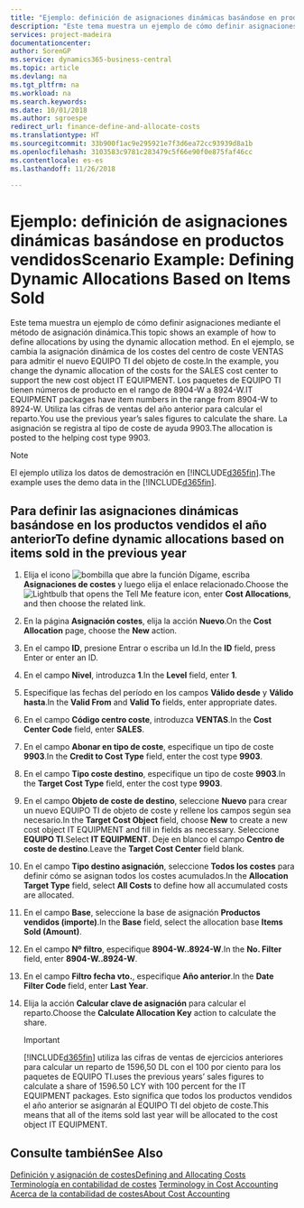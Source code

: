 ```yaml
---
title: "Ejemplo: definición de asignaciones dinámicas basándose en productos vendidos | Documentos de Microsoft"
description: "Este tema muestra un ejemplo de cómo definir asignaciones mediante el método de asignación dinámica."
services: project-madeira
documentationcenter: 
author: SorenGP
ms.service: dynamics365-business-central
ms.topic: article
ms.devlang: na
ms.tgt_pltfrm: na
ms.workload: na
ms.search.keywords: 
ms.date: 10/01/2018
ms.author: sgroespe
redirect_url: finance-define-and-allocate-costs
ms.translationtype: HT
ms.sourcegitcommit: 33b900f1ac9e295921e7f3d6ea72cc93939d8a1b
ms.openlocfilehash: 3103583c9781c283479c5f66e90f0e875faf46cc
ms.contentlocale: es-es
ms.lasthandoff: 11/26/2018

---
```

# <a name="scenario-example-defining-dynamic-allocations-based-on-items-sold"></a><span data-ttu-id="51caf-103">Ejemplo: definición de asignaciones dinámicas basándose en productos vendidos</span><span class="sxs-lookup"><span data-stu-id="51caf-103">Scenario Example: Defining Dynamic Allocations Based on Items Sold</span></span>
<span data-ttu-id="51caf-104">Este tema muestra un ejemplo de cómo definir asignaciones mediante el método de asignación dinámica.</span><span class="sxs-lookup"><span data-stu-id="51caf-104">This topic shows an example of how to define allocations by using the dynamic allocation method.</span></span> <span data-ttu-id="51caf-105">En el ejemplo, se cambia la asignación dinámica de los costes del centro de coste VENTAS para admitir el nuevo EQUIPO TI del objeto de coste.</span><span class="sxs-lookup"><span data-stu-id="51caf-105">In the example, you change the dynamic allocation of the costs for the SALES cost center to support the new cost object IT EQUIPMENT.</span></span> <span data-ttu-id="51caf-106">Los paquetes de EQUIPO TI tienen números de producto en el rango de 8904-W a 8924-W.</span><span class="sxs-lookup"><span data-stu-id="51caf-106">IT EQUIPMENT packages have item numbers in the range from 8904-W to 8924-W.</span></span> <span data-ttu-id="51caf-107">Utiliza las cifras de ventas del año anterior para calcular el reparto.</span><span class="sxs-lookup"><span data-stu-id="51caf-107">You use the previous year’s sales figures to calculate the share.</span></span> <span data-ttu-id="51caf-108">La asignación se registra al tipo de coste de ayuda 9903.</span><span class="sxs-lookup"><span data-stu-id="51caf-108">The allocation is posted to the helping cost type 9903.</span></span>  

> [!NOTE]  
>  <span data-ttu-id="51caf-109">El ejemplo utiliza los datos de demostración en [!INCLUDE[d365fin](includes/d365fin_md.md)].</span><span class="sxs-lookup"><span data-stu-id="51caf-109">The example uses the demo data in the [!INCLUDE[d365fin](includes/d365fin_md.md)].</span></span>  

## <a name="to-define-dynamic-allocations-based-on-items-sold-in-the-previous-year"></a><span data-ttu-id="51caf-110">Para definir las asignaciones dinámicas basándose en los productos vendidos el año anterior</span><span class="sxs-lookup"><span data-stu-id="51caf-110">To define dynamic allocations based on items sold in the previous year</span></span>  

1.  <span data-ttu-id="51caf-111">Elija el icono ![bombilla que abre la función Dígame](media/ui-search/search_small.png "Dígame que desea hacer"), escriba **Asignaciones de costes** y luego elija el enlace relacionado.</span><span class="sxs-lookup"><span data-stu-id="51caf-111">Choose the ![Lightbulb that opens the Tell Me feature](media/ui-search/search_small.png "Tell me what you want to do") icon, enter **Cost Allocations**, and then choose the related link.</span></span>  
2.  <span data-ttu-id="51caf-112">En la página **Asignación costes**, elija la acción **Nuevo**.</span><span class="sxs-lookup"><span data-stu-id="51caf-112">On the **Cost Allocation** page, choose the **New** action.</span></span>  
3.  <span data-ttu-id="51caf-113">En el campo **ID**, presione Entrar o escriba un Id.</span><span class="sxs-lookup"><span data-stu-id="51caf-113">In the **ID** field, press Enter or enter an ID.</span></span>  
4.  <span data-ttu-id="51caf-114">En el campo **Nivel**, introduzca **1**.</span><span class="sxs-lookup"><span data-stu-id="51caf-114">In the **Level** field, enter **1**.</span></span>  
5.  <span data-ttu-id="51caf-115">Especifique las fechas del período en los campos **Válido desde** y **Válido hasta**.</span><span class="sxs-lookup"><span data-stu-id="51caf-115">In the **Valid From** and **Valid To** fields, enter appropriate dates.</span></span>  
6.  <span data-ttu-id="51caf-116">En el campo **Código centro coste**, introduzca **VENTAS**.</span><span class="sxs-lookup"><span data-stu-id="51caf-116">In the **Cost Center Code** field, enter **SALES**.</span></span>  
7.  <span data-ttu-id="51caf-117">En el campo **Abonar en tipo de coste**, especifique un tipo de coste **9903**.</span><span class="sxs-lookup"><span data-stu-id="51caf-117">In the **Credit to Cost Type** field, enter the cost type **9903**.</span></span>  
8.  <span data-ttu-id="51caf-118">En el campo **Tipo coste destino**, especifique un tipo de coste **9903**.</span><span class="sxs-lookup"><span data-stu-id="51caf-118">In the **Target Cost Type** field, enter the cost type **9903**.</span></span>  
9. <span data-ttu-id="51caf-119">En el campo **Objeto de coste de destino**, seleccione **Nuevo** para crear un nuevo EQUIPO TI de objeto de coste y rellene los campos según sea necesario.</span><span class="sxs-lookup"><span data-stu-id="51caf-119">In the **Target Cost Object** field, choose **New** to create a new cost object IT EQUIPMENT and fill in fields as necessary.</span></span> <span data-ttu-id="51caf-120">Seleccione **EQUIPO TI**.</span><span class="sxs-lookup"><span data-stu-id="51caf-120">Select **IT EQUIPMENT**.</span></span> <span data-ttu-id="51caf-121">Deje en blanco el campo **Centro de coste de destino**.</span><span class="sxs-lookup"><span data-stu-id="51caf-121">Leave the **Target Cost Center** field blank.</span></span>  
10. <span data-ttu-id="51caf-122">En el campo **Tipo destino asignación**, seleccione **Todos los costes** para definir cómo se asignan todos los costes acumulados.</span><span class="sxs-lookup"><span data-stu-id="51caf-122">In the **Allocation Target Type** field, select **All Costs** to define how all accumulated costs are allocated.</span></span>  
11. <span data-ttu-id="51caf-123">En el campo **Base**, seleccione la base de asignación **Productos vendidos (importe)**.</span><span class="sxs-lookup"><span data-stu-id="51caf-123">In the **Base** field, select the allocation base **Items Sold (Amount)**.</span></span>  
12. <span data-ttu-id="51caf-124">En el campo **Nº filtro**, especifique **8904-W..8924-W**.</span><span class="sxs-lookup"><span data-stu-id="51caf-124">In the **No. Filter** field, enter **8904-W..8924-W**.</span></span>  
13. <span data-ttu-id="51caf-125">En el campo **Filtro fecha vto.**, especifique **Año anterior**.</span><span class="sxs-lookup"><span data-stu-id="51caf-125">In the **Date Filter Code** field, enter **Last Year**.</span></span>  
14. <span data-ttu-id="51caf-126">Elija la acción **Calcular clave de asignación** para calcular el reparto.</span><span class="sxs-lookup"><span data-stu-id="51caf-126">Choose the **Calculate Allocation Key** action to calculate the share.</span></span>  

    > [!IMPORTANT]  
    >  [!INCLUDE[d365fin](includes/d365fin_md.md)] <span data-ttu-id="51caf-127">utiliza las cifras de ventas de ejercicios anteriores para calcular un reparto de 1596,50 DL con el 100 por ciento para los paquetes de EQUIPO TI.</span><span class="sxs-lookup"><span data-stu-id="51caf-127">uses the previous years’ sales figures to calculate a share of 1596.50 LCY with 100 percent for the IT EQUIPMENT packages.</span></span> <span data-ttu-id="51caf-128">Esto significa que todos los productos vendidos el año anterior se asignarán al EQUIPO TI del objeto de coste.</span><span class="sxs-lookup"><span data-stu-id="51caf-128">This means that all of the items sold last year will be allocated to the cost object IT EQUIPMENT.</span></span>  

## <a name="see-also"></a><span data-ttu-id="51caf-129">Consulte también</span><span class="sxs-lookup"><span data-stu-id="51caf-129">See Also</span></span>  
[<span data-ttu-id="51caf-130">Definición y asignación de costes</span><span class="sxs-lookup"><span data-stu-id="51caf-130">Defining and Allocating Costs</span></span>](finance-define-and-allocate-costs.md)  
<span data-ttu-id="51caf-131">[Terminología en contabilidad de costes](finance-terminology-in-cost-accounting.md) </span><span class="sxs-lookup"><span data-stu-id="51caf-131">[Terminology in Cost Accounting](finance-terminology-in-cost-accounting.md) </span></span>  
[<span data-ttu-id="51caf-132">Acerca de la contabilidad de costes</span><span class="sxs-lookup"><span data-stu-id="51caf-132">About Cost Accounting</span></span>](finance-about-cost-accounting.md)

